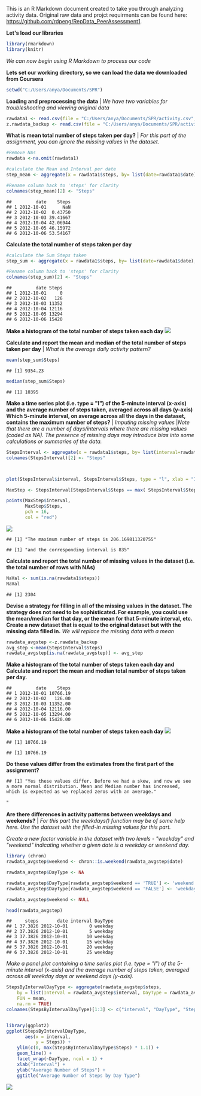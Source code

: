 This is an R Markdown document created to take you through analyzing activity data. Original raw data and projct requirments can be found here: <https://github.com/rdpeng/RepData_PeerAssessment1>.

**Let's load our libraries**

``` r
library(rmarkdown)
library(knitr)
```

*We can now begin using R Markdown to process our code*

**Lets set our working directory, so we can load the data we downloaded from Coursera**

``` r
setwd("C:/Users/anya/Documents/SPR")
```

**Loading and preprocessing the data** | *We have two variables for troubleshooting and viewing original data*

``` r
rawdata1 <- read.csv(file = "C:/Users/anya/Documents/SPR/activity.csv", header = TRUE, dec = ".", na.strings="NA")
z.rawdata_backup <- read.csv(file = "C:/Users/anya/Documents/SPR/activity.csv", header = TRUE, dec = ".", na.strings="NA")
```

**What is mean total number of steps taken per day?** | *For this part of the assignment, you can ignore the missing values in the dataset.*

``` r
#Remove NAs
rawdata <-na.omit(rawdata1)

#calculate the Mean and Interval per date
step_mean <- aggregate(x = rawdata1$steps, by= list(date=rawdata1$date),FUN = mean, na.rm = TRUE)

#Rename column back to 'steps' for clarity
colnames(step_mean)[2] <- "Steps"
```

    ##         date    Steps
    ## 1 2012-10-01      NaN
    ## 2 2012-10-02  0.43750
    ## 3 2012-10-03 39.41667
    ## 4 2012-10-04 42.06944
    ## 5 2012-10-05 46.15972
    ## 6 2012-10-06 53.54167

**Calculate the total number of steps taken per day**

``` r
#calculate the Sum Steps taken
step_sum <- aggregate(x = rawdata1$steps, by= list(date=rawdata1$date),FUN = sum, na.rm = TRUE)

#Rename column back to 'steps' for clarity
colnames(step_sum)[2] <- "Steps"
```

    ##         date Steps
    ## 1 2012-10-01     0
    ## 2 2012-10-02   126
    ## 3 2012-10-03 11352
    ## 4 2012-10-04 12116
    ## 5 2012-10-05 13294
    ## 6 2012-10-06 15420

**Make a histogram of the total number of steps taken each day** ![](ReproducibleResearch_AnalyzingActivityData_files/figure-markdown_github/unnamed-chunk-8-1.png)

**Calculate and report the mean and median of the total number of steps taken per day** | *What is the average daily activity pattern?*

``` r
mean(step_sum$Steps)
```

    ## [1] 9354.23

``` r
median(step_sum$Steps)
```

    ## [1] 10395

**Make a time series plot (i.e. type = "l") of the 5-minute interval (x-axis) and the average number of steps taken, averaged across all days (y-axis) Which 5-minute interval, on average across all the days in the dataset, contains the maximum number of steps?** | *Imputing missing values* |*Note that there are a number of days/intervals where there are missing values (coded as NA). The presence of missing days may introduce bias into some calculations or summaries of the data.*

``` r
StepsInterval <- aggregate(x = rawdata1$steps, by= list(interval=rawdata1$interval),FUN = mean, na.rm = TRUE)
colnames(StepsInterval)[2] <- "Steps"



plot(StepsInterval$interval, StepsInterval$Steps, type = "l", xlab = "Interval", ylab = "Average Number of Steps", main = "Average Number of Steps by Interval", ylim = c(0, max(StepsInterval$Steps) * 1.1))

MaxStep <- StepsInterval[StepsInterval$Steps == max( StepsInterval$Steps), ]

points(MaxStep$interval, 
       MaxStep$Steps, 
       pch = 16,
       col = "red")
```

![](ReproducibleResearch_AnalyzingActivityData_files/figure-markdown_github/unnamed-chunk-11-1.png)

    ## [1] "The maximum number of steps is 206.169811320755"

    ## [1] "and the corresponding interval is 835"

**Calculate and report the total number of missing values in the dataset (i.e. the total number of rows with NAs)**

``` r
NaVal <- sum(is.na(rawdata1$steps))
NaVal
```

    ## [1] 2304

**Devise a strategy for filling in all of the missing values in the dataset. The strategy does not need to be sophisticated. For example, you could use the mean/median for that day, or the mean for that 5-minute interval, etc.** **Create a new dataset that is equal to the original dataset but with the missing data filled in.** *We will replace the missing data with a mean*

``` r
rawdata_avgstep <-z.rawdata_backup
avg_step <-mean(StepsInterval$Steps) 
rawdata_avgstep[is.na(rawdata_avgstep)] <- avg_step
```

**Make a histogram of the total number of steps taken each day and Calculate and report the mean and median total number of steps taken per day.**

    ##         date    Steps
    ## 1 2012-10-01 10766.19
    ## 2 2012-10-02   126.00
    ## 3 2012-10-03 11352.00
    ## 4 2012-10-04 12116.00
    ## 5 2012-10-05 13294.00
    ## 6 2012-10-06 15420.00

**Make a histogram of the total number of steps taken each day** ![](ReproducibleResearch_AnalyzingActivityData_files/figure-markdown_github/unnamed-chunk-16-1.png)

    ## [1] 10766.19

    ## [1] 10766.19

**Do these values differ from the estimates from the first part of the assignment?**

    ## [1] "Yes these values differ. Before we had a skew, and now we see a more normal distribution. Mean and Median number has increased, which is expected as we replaced zeros with an average."

"

**Are there differences in activity patterns between weekdays and weekends?** | *For this part the weekdays() function may be of some help here. Use the dataset with the filled-in missing values for this part.*

*Create a new factor variable in the dataset with two levels - "weekday" and "weekend" indicating whether a given date is a weekday or weekend day.*

``` r
library (chron)
rawdata_avgstep$weekend <- chron::is.weekend(rawdata_avgstep$date)

rawdata_avgstep$DayType <- NA

rawdata_avgstep$DayType[rawdata_avgstep$weekend == 'TRUE'] <- 'weekend'
rawdata_avgstep$DayType[rawdata_avgstep$weekend == 'FALSE'] <- 'weekday'

rawdata_avgstep$weekend <- NULL

head(rawdata_avgstep)
```

    ##     steps       date interval DayType
    ## 1 37.3826 2012-10-01        0 weekday
    ## 2 37.3826 2012-10-01        5 weekday
    ## 3 37.3826 2012-10-01       10 weekday
    ## 4 37.3826 2012-10-01       15 weekday
    ## 5 37.3826 2012-10-01       20 weekday
    ## 6 37.3826 2012-10-01       25 weekday

*Make a panel plot containing a time series plot (i.e. type = "l") of the 5-minute interval (x-axis) and the average number of steps taken, averaged across all weekday days or weekend days (y-axis).*

``` r
StepsByIntervalDayType <- aggregate(rawdata_avgstep$steps, 
    by = list(Interval = rawdata_avgstep$interval, DayType = rawdata_avgstep$DayType), 
    FUN = mean, 
    na.rm = TRUE)
colnames(StepsByIntervalDayType)[1:3] <- c("interval", "DayType", "Steps")


library(ggplot2)
ggplot(StepsByIntervalDayType, 
       aes(x = interval, 
           y = Steps)) +
    ylim(c(0, max(StepsByIntervalDayType$Steps) * 1.1)) +
    geom_line() +
    facet_wrap(~DayType, ncol = 1) +
    xlab("Interval") +
    ylab("Average Number of Steps") +
    ggtitle("Average Number of Steps by Day Type") 
```

![](ReproducibleResearch_AnalyzingActivityData_files/figure-markdown_github/unnamed-chunk-19-1.png)
